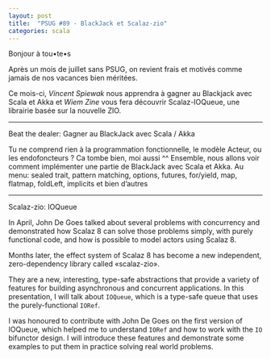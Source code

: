 ```yaml
---
layout: post
title:  "PSUG #89 - BlackJack et Scalaz-zio"
categories: scala
---
```

Bonjour à tou•te•s

Après un mois de juillet sans PSUG, on revient frais et motivés comme jamais de nos vacances bien méritées.

Ce mois-ci, *Vincent Spiewak* nous apprendra à gagner au Blackjack avec Scala et Akka et *Wiem Zine* vous fera découvrir Scalaz-IOQueue, une librairie basée sur la nouvelle ZIO.

-----
Beat the dealer: Gagner au BlackJack avec Scala / Akka

Tu ne comprend rien à la programmation fonctionnelle, le modèle Acteur, ou les endofoncteurs ? Ca tombe bien, moi aussi ^^
Ensemble, nous allons voir comment implémenter une partie de BlackJack avec Scala et Akka.
Au menu: sealed trait, pattern matching, options, futures, for/yield, map, flatmap, foldLeft, implicits et bien d’autres

---
Scalaz-zio: IOQueue

In April, John De Goes talked about several problems with concurrency and demonstrated how Scalaz 8 can solve those problems simply, with purely functional code, and how is possible to model actors using Scalaz 8.

Months later, the effect system of Scalaz 8 has become a new independent, zero-dependency library called «scalaz-zio».

They are a new, interesting, type-safe abstractions that provide a variety of features for building asynchronous and concurrent applications. In this presentation, I will talk about `IOQueue`, which is a type-safe queue that uses the purely-functional `IORef`.

I was honoured to contribute with John De Goes on the first version of IOQueue, which helped me to understand `IORef` and how to work with the `IO` bifunctor design. I will introduce these features and demonstrate some examples to put them in practice solving real world problems.
